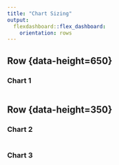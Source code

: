 ```yaml
---
title: "Chart Sizing"
output: 
  flexdashboard::flex_dashboard:
    orientation: rows
---
```


Row {data-height=650}
-------------------------------------

### Chart 1

```{r}
```

Row {data-height=350}
-------------------------------------
    
### Chart 2
    
```{r}
```
    
### Chart 3

```{r}
```
